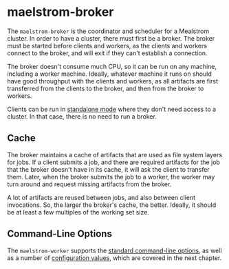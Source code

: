 # maelstrom-broker

The `maelstrom-broker` is the coordinator and scheduler for a Mealstrom
cluster. In order to have a cluster, there must first be a broker. The broker
must be started before clients and workers, as the clients and workers connect
to the broker, and will exit if they can't establish a connection.

The broker doesn't consume much CPU, so it can be run on any machine, including
a worker machine. Ideally, whatever machine it runs on should have good
throughput with the clients and workers, as all artifacts are first transferred
from the clients to the broker, and then from the broker to workers.

Clients can be run in [standalone mode](../local-worker.md) where they
don't need access to a cluster. In that case, there is no need to run a broker.

## Cache

The broker maintains a cache of artifacts that are used as file system layers
for jobs. If a client submits a job, and there are required artifacts for the
job that the broker doesn't have in its cache, it will ask the client to
transfer them. Later, when the broker submits the job to a worker, the worker
may turn around and request missing artifacts from the broker.

A lot of artifacts are reused between jobs, and also between client
invocations. So, the larger the broker's cache, the better.
Ideally, it should be at least a few multiples of the working set size.

## Command-Line Options

The `maelstrom-worker` supports the [standard command-line
options](../standard-cli.md), as well as a number of [configuration values](worker/config.md),
which are covered in the next chapter.
